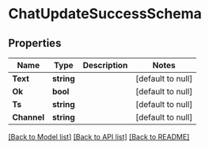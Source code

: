 # ChatUpdateSuccessSchema

## Properties
Name | Type | Description | Notes
------------ | ------------- | ------------- | -------------
**Text** | **string** |  | [default to null]
**Ok** | **bool** |  | [default to null]
**Ts** | **string** |  | [default to null]
**Channel** | **string** |  | [default to null]

[[Back to Model list]](../README.md#documentation-for-models) [[Back to API list]](../README.md#documentation-for-api-endpoints) [[Back to README]](../README.md)


